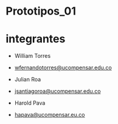 # Prototipos_01

# integrantes

* William Torres 
* wfernandotorres@ucompensar.edu.co


*  Julian Roa
*   jsantiagoroa@ucompensar.edu.co


*   Harold Pava
*   hapava@ucompensar.eu.co

 

